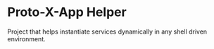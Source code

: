 # Proto-X-App Helper

Project that helps instantiate services dynamically in any shell driven environment.
